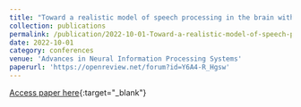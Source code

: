 ```yaml
---
title: "Toward a realistic model of speech processing in the brain with self-supervised learning"
collection: publications
permalink: /publication/2022-10-01-Toward-a-realistic-model-of-speech-processing-in-the-brain-with-self-supervised-learning
date: 2022-10-01
category: conferences
venue: 'Advances in Neural Information Processing Systems'
paperurl: 'https://openreview.net/forum?id=Y6A4-R_Hgsw'
---
```

[Access paper here](https://openreview.net/forum?id=Y6A4-R_Hgsw){:target="_blank"}
